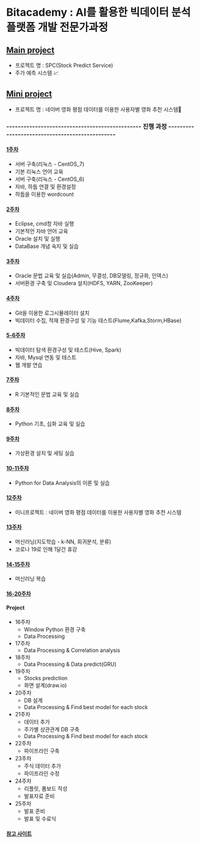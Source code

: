 # Bitacademy : AI를 활용한 빅데이터 분석 플랫폼 개발 전문가과정

## [Main project](https://github.com/BMS-Bitacademy/BMS)
  - 프로젝트 명 : SPC(Stock Predict Service)
  - 주가 예측 시스템 :chart_with_upwards_trend:
  
## [Mini project](https://github.com/sunnight9507/Bit_Academy/tree/master/12%EC%A3%BC%EC%B0%A8/mini_project)
  - 프로젝트 명 : 네이버 영화 평점 데이터를 이용한 사용자별 영화 추천 시스템:movie_camera:
  
### -----------------------------------------------   진행 과정   -----------------------------------------------


#### [1주차](https://github.com/sunnight9507/bitacademy/tree/master/1%EC%A3%BC%EC%B0%A8)

- 서버 구축(리눅스 - CentOS_7)
- 기본 리눅스 언어 교육
- 서버 구축(리눅스 - CentOS_6)
- 자바, 하둡 연결 및 환경설정
- 하둡을 이용한 wordcount

#### [2주차](https://github.com/sunnight9507/bitacademy/tree/master/2%EC%A3%BC%EC%B0%A8)

- Eclipse, cmd창 자바 실행
- 기본적언 자바 언어 교육
- Oracle 설치 및 실행
- DataBase 개념 숙지 및 실습

#### [3주차](https://github.com/sunnight9507/Bit_Academy/tree/master/3%EC%A3%BC%EC%B0%A8)

- Oracle 문법 교육 및 실습(Admin, 무결성, DB모델링, 정규화, 인덱스)
- 서버환경 구축 및 Cloudera 설치(HDFS, YARN, ZooKeeper)

#### [4주차](https://github.com/sunnight9507/Bit_Academy/tree/master/4%EC%A3%BC%EC%B0%A8)

- Git을 이용한 로그시뮬레이터 설치
- 빅데이터 수집, 적재 환경구성 및 기능 테스트(Flume,Kafka,Storm,HBase)

#### [5-6주차](https://github.com/sunnight9507/Bit_Academy/tree/master/5%EC%A3%BC%EC%B0%A8)

- 빅데이터 탐색 환경구성 및 테스트(Hive, Spark)
- 자바, Mysql 연동 및 테스트
- 웹 개발 연습

#### [7주차](https://github.com/sunnight9507/Bit_Academy/tree/master/7%EC%A3%BC%EC%B0%A8)

- R 기본적인 문법 교육 및 실습 

#### [8주차](https://github.com/sunnight9507/Bit_Academy/tree/master/8%EC%A3%BC%EC%B0%A8)

- Python 기초, 심화 교육 및 실습 

#### [9주차](https://github.com/sunnight9507/Bit_Academy/tree/master/9%EC%A3%BC%EC%B0%A8)

- 가상환경 설치 및 세팅 실습

#### [10-11주차](https://github.com/sunnight9507/Bit_Academy/tree/master/10%EC%A3%BC%EC%B0%A8)

- Python for Data Analysis의 이론 및 실습

#### [12주차](https://github.com/sunnight9507/Bit_Academy/tree/master/12%EC%A3%BC%EC%B0%A8)

- 미니프로젝트 : 네이버 영화 평점 데이터를 이용한 사용자별 영화 추천 시스템

#### [13주차](https://github.com/sunnight9507/Bit_Academy/tree/master/13%EC%A3%BC%EC%B0%A8)

- 머신러닝(지도학습 - k-NN, 회귀분석, 분류)
- 코로나 19로 인해 1달간 휴강

#### [14-15주차](https://github.com/sunnight9507/Bit_Academy/tree/master/14%EC%A3%BC%EC%B0%A8)

- 머신러닝 복습

#### [16-20주차](https://github.com/sunnight9507/Bit_Academy/tree/master/Project)

#### Project
- 16주차
  - Window Python 환경 구축
  - Data Processing
- 17주차
  - Data Processing & Correlation analysis
- 18주차
  - Data Processing & Data predict(GRU)
- 19주차
  - Stocks prediction
  - 화면 설계(draw.io)
- 20주차
  - DB 설계
  - Data Processing & Find best model for each stock
- 21주차
  - 데이터 추가
  - 주가별 상관관계 DB 구축
  - Data Processing & Find best model for each stock
- 22주차
  - 파이프라인 구축
- 23주차
  - 주식 데이터 추가
  - 파이프라인 수정
- 24주차
  - 리플릿, 폼보드 작성
  - 발표자료 준비
- 25주차
  - 발표 준비
  - 발표 및 수료식

#### [참고 사이트](http://www.bitacademy.com/Course/Innovation/Course_Innovation_Ai_Bigdata.asp)
